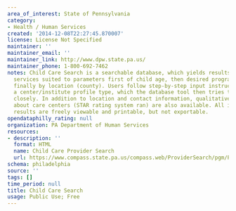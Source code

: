 ```yaml
---
area_of_interest: State of Pennsylvania
category:
- Health / Human Services
created: '2014-12-08T22:27:45.870007'
license: License Not Specified
maintainer: ''
maintainer_email: ''
maintainer_link: http://www.dpw.state.pa.us/
maintainer_phone: 1-800-692-7462
notes: Child Care Search is a searchable database, which yields results on child care
  services suited to parameters first of child age, then desired program focus, and
  finally by location (county). Users follow step-by-step input instructions to create
  a center/institute profile type, which the database tool then tries to match most
  closely. In addition to location and contact information, qualitative information
  about care centers (STAR rating system ran) are also available. All information
  results are freely viewable and printable, but not exportable.
opendataphilly_rating: null
organization: PA Department of Human Services
resources:
- description: ''
  format: HTML
  name: Child Care Provider Search
  url: https://www.compass.state.pa.us/compass.web/ProviderSearch/pgm/PSWEL.aspx
schema: philadelphia
source: ''
tags: []
time_period: null
title: Child Care Search
usage: Public Use; Free
---
```

